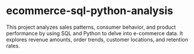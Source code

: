 # ecommerce-sql-python-analysis
This project analyzes sales patterns, consumer behavior, and product performance by using SQL and Python to delve into e-commerce data. It explores revenue amounts, order trends, customer locations, and retention rates. 
